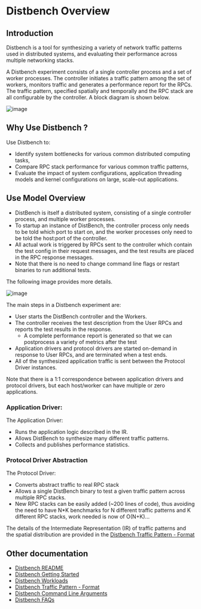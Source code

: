 # Distbench Overview

## Introduction

Distbench is a tool for synthesizing a variety of network traffic patterns used
in distributed systems, and evaluating their performance across multiple
networking stacks.

A Distbench experiment consists of a single controller process and a set of
worker processes. The controller initiates a traffic pattern among the set of
workers, monitors traffic and generates a performance report for the RPCs. The
traffic pattern, specified spatially and temporally and the RPC stack are all
configurable by the controller. A block diagram is shown below.

![image](https://user-images.githubusercontent.com/22774907/122141907-2cfe0200-ce03-11eb-8c43-ce679d9639ac.png)

## Why Use Distbench ?

Use Distbench to:

- Identify system bottlenecks for various common distributed computing tasks,
- Compare RPC stack performance for various common traffic patterns,
- Evaluate the impact of system configurations, application threading models and
  kernel configurations on large, scale-out applications.

## Use Model Overview

- DistBench is itself a distributed system, consisting of a single controller
  process, and multiple worker processes.
- To startup an instance of DistBench, the controller process only needs to be
  told which port to start on, and the worker processes only need to be told the
  host:port of the controller.
- All actual work is triggered by RPCs sent to the controller which contain the
  test config in their request messages, and the test results are placed in the
  RPC response messages.
- Note that there is no need to change command line flags or restart binaries to
  run additional tests.

The following image provides more details.

![image](https://user-images.githubusercontent.com/22774907/122157754-42355980-ce20-11eb-8f1d-e4173d4ed4bc.png)

The main steps in a Distbench experiment are:

- User starts the DistBench controller and the Workers.
- The controller receives the test description from the User RPCs and reports
  the test results in the response.
  - A complete performance report is generated so that we can postprocess a
    variety of metrics after the test
- Application drivers and protocol drivers are started on-demand in response to
  User RPCs, and are terminated when a test ends.
- All of the synthesized application traffic is sent between the Protocol Driver
  instances.

Note that there is a 1:1 correspondence between application drivers and protocol
drivers, but each host/worker can have multiple or zero applications.

### Application Driver:

The Application Driver:
- Runs the application logic described in the IR.
- Allows DistBench to synthesize many different traffic patterns.
- Collects and publishes performance statistics.

### Protocol Driver Abstraction

The Protocol Driver:
- Converts abstract traffic to real RPC stack
- Allows a single DistBench binary to test a given traffic pattern across
  multiple RPC stacks.
- New RPC stacks can be easily added (~200 lines of code), thus avoiding the
  need to have N\*K benchmarks for N different traffic patterns and K different
  RPC stacks, work needed is now of O(N+K)...

The details of the Intermediate Representation (IR) of traffic patterns and the
spatial distribution are provided in the
[Distbench Traffic Pattern - Format](distbench-test-format.md)

## Other documentation

- [Distbench README](../README.md)
- [Distbench Getting Started](getting-started.md)
- [Distbench Workloads](../workloads/README.md)
- [Distbench Traffic Pattern - Format](distbench-test-format.md)
- [Distbench Command Line Arguments](command-line.md)
- [Distbench FAQs](faq.md)

